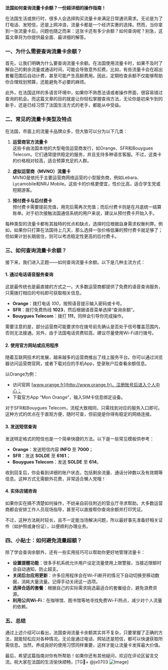 **法国如何查询流量卡余额？一份超详细的操作指南！**

在法国生活或旅行时，很多人会选择购买流量卡来满足日常通讯需求。无论是为了打电话、发短信，还是上网冲浪，流量卡都是一个经济实惠的选择。然而，当你拿到一张流量卡后，问题也随之而来：这张卡还有多少余额？如何查询呢？别急，这篇文章将为你提供最全面、最详细的解答。

### 一、为什么需要查询流量卡余额？

首先，让我们明确为什么要查询流量卡余额。在法国使用流量卡时，如果不及时了解自己的剩余流量或通话时间，可能会导致意外扣费。比如，有些流量卡会在超出套餐范围后自动计费，甚至可能产生高额费用。因此，定期检查余额不仅能够帮助你合理规划预算，还能避免不必要的麻烦。

此外，在法国这样的多语言环境中，如果你不熟悉法语或者操作界面，很容易错过查询的机会。而这篇文章的目的就是让你轻松掌握查询方法，无论你是初来乍到的新手，还是已经习惯了法国生活方式的老手，都能从中受益。

### 二、常见的流量卡类型及特点

在法国，市面上的流量卡品牌众多，但大致可以分为以下几类：

1. **运营商官方流量卡**  
   这些卡由法国本地的大型电信运营商发行，如Orange、SFR和Bouygues Telecom。它们通常提供稳定的服务，并且支持多种语言客服。不过，这类卡的价格相对较高，适合预算充足的人群。

2. **虚拟运营商（MVNO）流量卡**  
   MVNO是依托于主要运营商网络运营的小型服务商，例如Lebara、Lycamobile和NRJ Mobile。这些卡的价格更便宜，性价比高，适合学生党或短期游客。

3. **预付费卡与后付费卡**  
   预付费卡需要提前充值，用完后需再次充值；而后付费卡则是在月底统一结算账单。对于初次接触法国通信系统的用户来说，建议从预付费卡开始入手。

每种类型的流量卡都有其独特的优点和缺点，选择时应根据自身需求权衡利弊。例如，如果你只打算在法国待上几天，那么选择一张价格低廉的预付费卡就足够了；但如果计划长期居住，则可以考虑稳定性更高的后付费卡。

### 三、如何查询流量卡余额？

接下来，我们进入正题——如何查询流量卡余额。以下是几种主流方式：

#### 1. 通过电话语音服务查询
这是最传统也是最直接的方式之一。大多数运营商都提供了免费的语音查询服务，只需拨打相应的号码即可获取相关信息。

- **Orange**：拨打电话 *100*，按照语音提示输入密码或卡号。
- **SFR**：拨打免费热线 **1023**，然后根据语音菜单选择“查询余额”。
- **Bouygues Telecom**：拨打 **111**，同样会引导你完成操作。

需要注意的是，部分运营商可能要求你在拨号前先确认是否处于信号覆盖范围内，否则无法接通。另外，由于法国电话资费较高，建议尽量使用Wi-Fi进行拨号。

#### 2. 使用官方网站或应用程序
随着互联网技术的发展，越来越多的运营商推出了线上服务平台。你可以通过浏览器访问运营商官网，或者下载对应的手机App，登录账户后查看余额信息。

以Orange为例：
- 访问官网 [www.orange.fr](http://www.orange.fr)，注册账号后进入个人中心；
- 下载官方App “Mon Orange”，输入SIM卡信息绑定设备。

对于SFR和Bouygues Telecom，流程大致相同，只需找到对应的服务入口即可。这种方式的优点在于直观方便，随时可查，但前提是你得有稳定的网络连接。

#### 3. 发送短信查询
发送特定格式的短信也是一个简单快捷的方法。以下是一些常见模板供参考：

- **Orange**：发送短信内容 **INFO** 至 **7000**；
- **SFR**：发送 **SOLDE** 至 **6161**；
- **Bouygues Telecom**：发送 **SOLDE** 至 **614**。

收到回复后，你会看到详细的账户状态，包括剩余流量、通话分钟数以及有效期等信息。这种方式无需额外花费，非常适合懒人党哦！

#### 4. 实体店铺咨询
如果你实在搞不清楚如何操作，不妨亲自前往附近的营业厅寻求帮助。大多数运营商都会安排工作人员现场指导，甚至可以直接帮你查询余额并打印凭证。

不过，这种方法耗时较长，且不一定能当场解决问题，所以最好事先准备好相关证件（如护照或身份证），以便顺利办理业务。

### 四、小贴士：如何避免流量超额？

除了学会查询余额外，还有一些实用技巧可以帮助你更好地管理流量卡：

- **设置提醒功能**：很多手机系统允许用户设定流量使用上限警报，当接近限额时会自动通知，防止超支。
- **关闭后台应用更新**：许多应用程序会在Wi-Fi断开的情况下自动切换至移动数据，消耗大量流量。记得手动关闭这一选项。
- **选择合适的套餐**：根据自己的实际需求挑选最适合的套餐组合，避免浪费资源。
- **利用公共Wi-Fi**：在咖啡馆、图书馆等地寻找免费Wi-Fi热点，减少对个人流量的依赖。

### 五、总结

通过上述介绍可以看出，法国查询流量卡余额其实并不复杂，只要掌握了正确的方法，就能轻松应对各种情况。无论是通过电话、网站还是短信，都可以快速获取所需信息。当然，养成良好的使用习惯同样重要，这样才能让流量卡发挥最大价值。

最后，希望这篇指南对你有所帮助！如果你还有其他疑问，欢迎在评论区留言交流。祝大家在法国的生活愉快顺畅，[TG💪+ @jx0703 ![Image](https://github.com/user-attachments/assets/dbca1d08-cadb-493c-b0ec-ad6f7a83f270)]